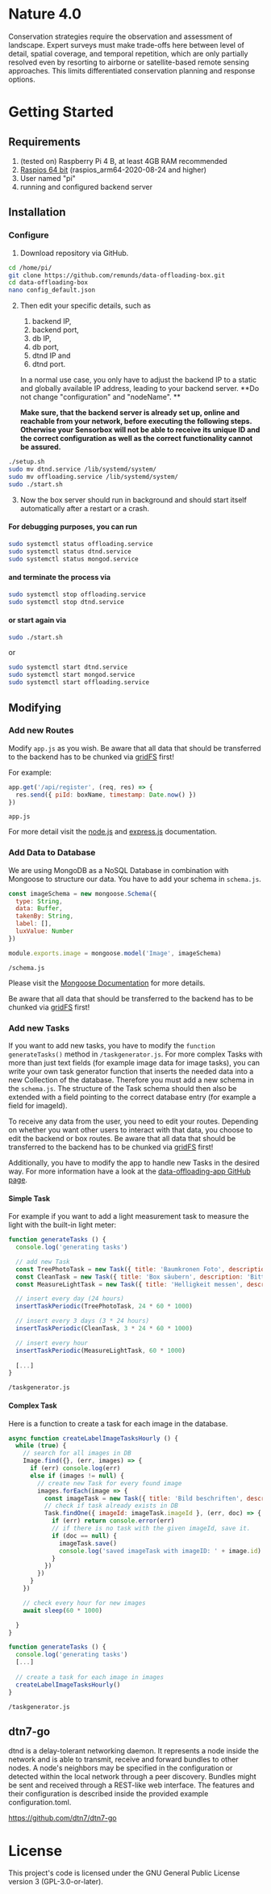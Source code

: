 # Nature 4.0
Conservation strategies require the observation and assessment of landscape. Expert surveys must make trade-offs here between level of detail, spatial coverage, and temporal repetition, which are only partially resolved even by resorting to airborne or satellite-based remote sensing approaches. This limits differentiated conservation planning and response options.

# Getting Started
## Requirements
1. (tested on) Raspberry Pi 4 B, at least 4GB RAM recommended
2. [Raspios 64 bit](https://downloads.raspberrypi.org/raspios_arm64/images/) (raspios_arm64-2020-08-24 and higher)
3. User named "pi"
4. running and configured backend server

## Installation
### Configure
1. Download repository via GitHub.

```bash
cd /home/pi/
git clone https://github.com/remunds/data-offloading-box.git
cd data-offloading-box
nano config_default.json
```
2. Then edit your specific details, such as 

   1. backend IP, 
   2. backend port, 
   3. db IP, 
   4. db port, 
   5. dtnd IP and 
   6. dtnd port.

   In a normal use case, you only have to adjust the backend IP to a static and globally available IP address, leading to your backend server.
   **Do not change "configuration" and "nodeName". **

   **Make sure, that the backend server is already set up, online and reachable from your network, before executing the following steps. Otherwise your Sensorbox will not be able to receive its unique ID and the correct configuration as well as the correct functionality cannot be assured.**


```bash
./setup.sh
sudo mv dtnd.service /lib/systemd/system/
sudo mv offloading.service /lib/systemd/system/ 
sudo ./start.sh
```
3. Now the box server should run in background and should start itself automatically after a restart or a crash.

#### For debugging purposes, you can run
```bash
sudo systemctl status offloading.service
sudo systemctl status dtnd.service
sudo systemctl status mongod.service
```

#### and terminate the process via
```bash
sudo systemctl stop offloading.service
sudo systemctl stop dtnd.service
```

#### or start again via
```bash
sudo ./start.sh
```
or
```bash
sudo systemctl start dtnd.service
sudo systemctl start mongod.service
sudo systemctl start offloading.service
```

## Modifying

### Add new Routes

Modify `app.js` as you wish. Be aware that all data that should be transferred to the backend has to be chunked via [gridFS](https://www.npmjs.com/package/mongoose-gridfs) first!

For example:

```js
app.get('/api/register', (req, res) => {
  res.send({ piId: boxName, timestamp: Date.now() })
})
```

`app.js`

For more detail visit the [node.js](https://nodejs.org/en/docs/) and [express.js](http://expressjs.com/en/5x/api.html) documentation.

### Add Data to Database

We are using MongoDB as a NoSQL Database in combination with Mongoose to structure our data. You have to add your schema in `schema.js`.

```js
const imageSchema = new mongoose.Schema({
  type: String,
  data: Buffer,
  takenBy: String,
  label: [],
  luxValue: Number
}) 

module.exports.image = mongoose.model('Image', imageSchema)
```

`/schema.js`

Please visit the [Mongoose Documentation](https://mongoosejs.com/) for more details.

Be aware that all data that should be transferred to the backend has to be chunked via [gridFS](https://www.npmjs.com/package/mongoose-gridfs) first!

### Add new Tasks

If you want to add new tasks, you have to modify the `function generateTasks()` method in `/taskgenerator.js`. 
For more complex Tasks with more than just text fields (for example image data for image tasks), you can write your own task generator function that inserts the needed data into a new Collection of the database. Therefore you must add a new schema in the `schema.js`. The structure of the Task schema should then also be extended with a field pointing to the correct database entry (for example a field for imageId).

To receive any data from the user, you need to edit your routes. Depending on whether you want other users to interact with that data, you choose to edit the backend or box routes. Be aware that all data that should be transferred to the backend has to be chunked via [gridFS](https://www.npmjs.com/package/mongoose-gridfs) first!

Additionally, you have to modify the app to handle new Tasks in the desired way. For more information have a look at the [data-offloading-app GitHub page](https://github.com/dtn7/dtn7-go). 

#### Simple Task

For example if you want to add a light measurement task to measure the light with the built-in light meter:

```js
function generateTasks () {
  console.log('generating tasks')

  // add new Task
  const TreePhotoTask = new Task({ title: 'Baumkronen Foto', description: 'Bitte nehme ein Foto der Baumkrone auf.' })
  const CleanTask = new Task({ title: 'Box säubern', description: 'Bitte entferne Äste und Schmutz von der Oberfläche der Sensorbox.' })
  const MeasureLightTask = new Task({ title: 'Helligkeit messen', description: 'Bitte messe die Helligkeit bei der Sensorbox mit dem Lichtsensor am Handy.'})

  // insert every day (24 hours)
  insertTaskPeriodic(TreePhotoTask, 24 * 60 * 1000)

  // insert every 3 days (3 * 24 hours)
  insertTaskPeriodic(CleanTask, 3 * 24 * 60 * 1000)

  // insert every hour
  insertTaskPeriodic(MeasureLightTask, 60 * 1000)
    
  [...]
} 
```

`/taskgenerator.js`

#### Complex Task

Here is a function to create a task for each image in the database.

```js
async function createLabelImageTasksHourly () {
  while (true) {
    // search for all images in DB
    Image.find({}, (err, images) => {
      if (err) console.log(err)
      else if (images != null) {
        // create new Task for every found image
        images.forEach(image => {
          const imageTask = new Task({ title: 'Bild beschriften', description: 'Bitte wähle das passende Label aus.', imageId: image.id })
          // check if task already exists in DB
          Task.findOne({ imageId: imageTask.imageId }, (err, doc) => {
            if (err) return console.error(err)
            // if there is no task with the given imageId, save it.
            if (doc == null) {
              imageTask.save()
              console.log('saved imageTask with imageID: ' + image.id)
            }
          })
        })
      }
    })

    // check every hour for new images
    await sleep(60 * 1000)

  }
}

function generateTasks () {
  console.log('generating tasks')
  [...]
   
  // create a task for each image in images
  createLabelImageTasksHourly()
}
```

`/taskgenerator.js`

## dtn7-go
dtnd is a delay-tolerant networking daemon. It represents a node inside the network and is able to transmit, receive and forward bundles to other nodes. A node's neighbors may be specified in the configuration or detected within the local network through a peer discovery. Bundles might be sent and received through a REST-like web interface. The features and their configuration is described inside the provided example configuration.toml.

https://github.com/dtn7/dtn7-go

# License
This project's code is licensed under the GNU General Public License version 3 (GPL-3.0-or-later).
